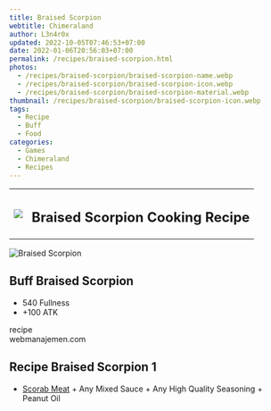 ```yaml
---
title: Braised Scorpion
webtitle: Chimeraland
author: L3n4r0x
updated: 2022-10-05T07:46:53+07:00
date: 2022-01-06T20:56:03+07:00
permalink: /recipes/braised-scorpion.html
photos:
  - /recipes/braised-scorpion/braised-scorpion-name.webp
  - /recipes/braised-scorpion/braised-scorpion-icon.webp
  - /recipes/braised-scorpion/braised-scorpion-material.webp
thumbnail: /recipes/braised-scorpion/braised-scorpion-icon.webp
tags:
  - Recipe
  - Buff
  - Food
categories:
  - Games
  - Chimeraland
  - Recipes
---
```


<section id="bootstrap-wrapper"><link rel="stylesheet" href="https://cdn.statically.io/gh/dimaslanjaka/Web-Manajemen/40ac3225/css/bootstrap-4.5-wrapper.css"/><div class="row mb-2"><div class="col-md-12 mb-2"><table class="table" id="post-info"><tbody><tr><td><img class="d-inline-block me-2" src="/chimeraland/recipes/braised-scorpion/braised-scorpion-icon.webp" width="auto" height="auto"/></td><td><h1 class="fs-5">Braised Scorpion Cooking Recipe</h1></td></tr></tbody></table></div></div><div class="card mb-2"><div class="row g-0"><div class="col-sm-4 position-relative mb-2"><img src="/chimeraland/recipes/braised-scorpion/braised-scorpion-material.webp" class="card-img fit-cover w-100 h-100" alt="Braised Scorpion" data-fancybox="true"/></div><div class="col-sm-8 mb-2"><div class="card-body"><h2 class="card-title fs-5">Buff Braised Scorpion</h2><div class="card-text"><ul><li>540 Fullness</li><li>+100 ATK</li></ul></div><span class="badge rounded-pill bg-dark">recipe</span></div><div class="card-footer text-end text-muted">webmanajemen.com</div></div></div></div><div class="row mb-2"><div class="col-12 col-lg-6 recipe-item mb-2"><div class="card"><div class="card-body"><h2 class="card-title fs-5">Recipe Braised Scorpion 1</h2><div class="card-text"><ul><li><a class="text-decoration-none" href="/chimeraland/materials/scorab-meat.html">Scorab Meat</a><span> + </span>Any Mixed Sauce<span> + </span>Any High Quality Seasoning<span> + </span>Peanut Oil</li></ul></div></div></div></div></div></section>